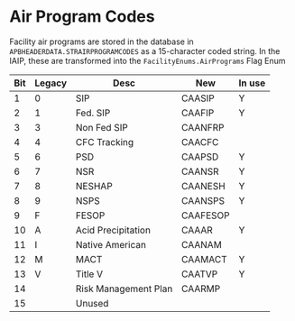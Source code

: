 # Air Program Codes

Facility air programs are stored in the database in `APBHEADERDATA.STRAIRPROGRAMCODES` as a 15-character coded string. In the IAIP, these are transformed into the `FacilityEnums.AirPrograms` Flag Enum

| Bit | Legacy | Desc                 | New      | In use |
|-----|--------|----------------------|----------|--------|
| 1   | 0      | SIP                  | CAASIP   | Y      |
| 2   | 1      | Fed. SIP             | CAAFIP   | Y      |
| 3   | 3      | Non Fed SIP          | CAANFRP  |        |
| 4   | 4      | CFC Tracking         | CAACFC   |        |
| 5   | 6      | PSD                  | CAAPSD   | Y      |
| 6   | 7      | NSR                  | CAANSR   | Y      |
| 7   | 8      | NESHAP               | CAANESH  | Y      |
| 8   | 9      | NSPS                 | CAANSPS  | Y      |
| 9   | F      | FESOP                | CAAFESOP |        |
| 10  | A      | Acid Precipitation   | CAAAR    | Y      |
| 11  | I      | Native American      | CAANAM   |        |
| 12  | M      | MACT                 | CAAMACT  | Y      |
| 13  | V      | Title V              | CAATVP   | Y      |
| 14  |        | Risk Management Plan | CAARMP   |        |
| 15  |        | Unused               |          |        |
